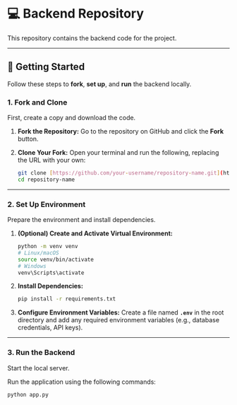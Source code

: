 # 💻 Backend Repository

This repository contains the backend code for the project.

---

## 🚀 Getting Started

Follow these steps to **fork**, **set up**, and **run** the backend locally.

### 1. Fork and Clone

First, create a copy and download the code.

1.  **Fork the Repository:** Go to the repository on GitHub and click the **Fork** button.
2.  **Clone Your Fork:** Open your terminal and run the following, replacing the URL with your own:

    ```bash
    git clone [https://github.com/your-username/repository-name.git](https://github.com/your-username/repository-name.git)
    cd repository-name
    ```

---

### 2. Set Up Environment

Prepare the environment and install dependencies.

1.  **(Optional) Create and Activate Virtual Environment:**

    ```bash
    python -m venv venv
    # Linux/macOS
    source venv/bin/activate
    # Windows
    venv\Scripts\activate
    ```

2.  **Install Dependencies:**

    ```bash
    pip install -r requirements.txt
    ```

3.  **Configure Environment Variables:**
    Create a file named **`.env`** in the root directory and add any required environment variables (e.g., database credentials, API keys).

---

### 3. Run the Backend

Start the local server.

Run the application using the following commands:

```bash
python app.py
